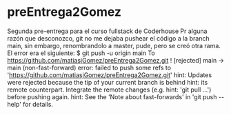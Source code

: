 # preEntrega2Gomez
Segunda pre-entrega para el curso fullstack de Coderhouse
Pr alguna razón que desconozco, git no me dejaba pushear el código a la branch main, sin embargo, renombrandolo a master, pude, pero se creó otra rama.
El error era el siguiente:
$ git push -u origin main
To https://github.com/matiasjGomez/preEntrega2Gomez.git
 ! [rejected]        main -> main (non-fast-forward)
error: failed to push some refs to 'https://github.com/matiasjGomez/preEntrega2Gomez.git'
hint: Updates were rejected because the tip of your current branch is behind
hint: its remote counterpart. Integrate the remote changes (e.g.
hint: 'git pull ...') before pushing again.
hint: See the 'Note about fast-forwards' in 'git push --help' for details.
